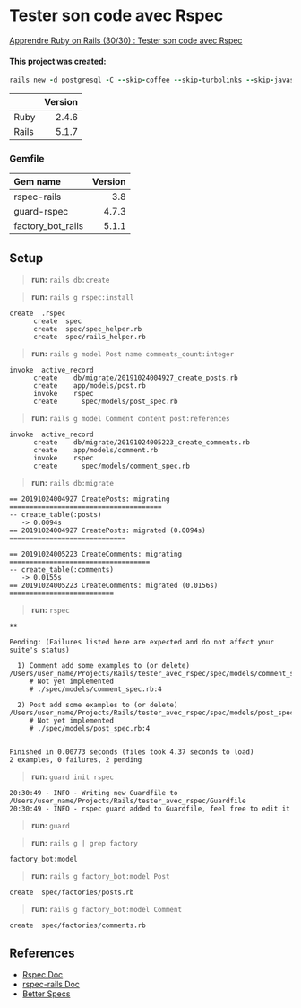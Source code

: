 # Tester son code avec Rspec

[Apprendre Ruby on Rails (30/30) : Tester son code avec Rspec][1]

#### This project was created:

```ruby
rails new -d postgresql -C --skip-coffee --skip-turbolinks --skip-javascript --skip-sprockets --no-rc tester_avec_rspec
```
||Version|
| :--- | ---: |
Ruby|2.4.6
Rails|5.1.7

### Gemfile

Gem name|Version
| :--- | ---: |
rspec-rails|3.8
guard-rspec|4.7.3
factory_bot_rails|5.1.1

## Setup
> **run:** `rails db:create`

> **run:** `rails g rspec:install`
```shell
create  .rspec
      create  spec
      create  spec/spec_helper.rb
      create  spec/rails_helper.rb
```

> **run:** `rails g model Post name comments_count:integer`
```shell
invoke  active_record
      create    db/migrate/20191024004927_create_posts.rb
      create    app/models/post.rb
      invoke    rspec
      create      spec/models/post_spec.rb
```

> **run:** `rails g model Comment content post:references`
```shell
invoke  active_record
      create    db/migrate/20191024005223_create_comments.rb
      create    app/models/comment.rb
      invoke    rspec
      create      spec/models/comment_spec.rb
```

> **run:** `rails db:migrate`
```shell
== 20191024004927 CreatePosts: migrating ======================================
-- create_table(:posts)
   -> 0.0094s
== 20191024004927 CreatePosts: migrated (0.0094s) =============================

== 20191024005223 CreateComments: migrating ===================================
-- create_table(:comments)
   -> 0.0155s
== 20191024005223 CreateComments: migrated (0.0156s) ==========================
```

> **run:** `rspec`
```shell
**

Pending: (Failures listed here are expected and do not affect your suite's status)

  1) Comment add some examples to (or delete) /Users/user_name/Projects/Rails/tester_avec_rspec/spec/models/comment_spec.rb
     # Not yet implemented
     # ./spec/models/comment_spec.rb:4

  2) Post add some examples to (or delete) /Users/user_name/Projects/Rails/tester_avec_rspec/spec/models/post_spec.rb
     # Not yet implemented
     # ./spec/models/post_spec.rb:4


Finished in 0.00773 seconds (files took 4.37 seconds to load)
2 examples, 0 failures, 2 pending
```

> **run:** `guard init rspec`
```shell
20:30:49 - INFO - Writing new Guardfile to /Users/user_name/Projects/Rails/tester_avec_rspec/Guardfile
20:30:49 - INFO - rspec guard added to Guardfile, feel free to edit it
```
> **run:** `guard`

> **run:** `rails g | grep factory`
```shell
factory_bot:model
```

> **run:** `rails g factory_bot:model Post`
```shell
create  spec/factories/posts.rb
```

> **run:** `rails g factory_bot:model Comment`
```shell
create  spec/factories/comments.rb
```

## References

- [Rspec Doc][2]
- [rspec-rails Doc][3]
- [Better Specs][4]

[1]: https://youtu.be/c9xe9VxkAjI
[2]: https://rspec.info/
[3]: https://relishapp.com/rspec/rspec-rails/docs
[4]: http://www.betterspecs.org/
